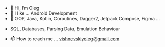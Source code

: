 - 👋 Hi, I’m Oleg
- 👀 I like ... Android Development
- 🌱 OOP, Java, Kotlin, Coroutines, Dagger2, Jetpack Compose, Figma ...
+ SQL, Databases, Parsing Data, Emulation Behaviour 


- 📫 How to reach me ...
vishnevskiyoleg@gmail.com
